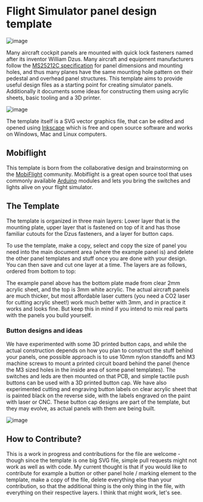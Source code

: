 # Flight Simulator panel design template

![image](https://user-images.githubusercontent.com/2587818/119951371-8b725600-bfa4-11eb-8002-0fe23cdbc718.png)

Many aircraft cockpit panels are mounted with quick lock fasteners named after its inventor William Dzus. Many aircraft and equipment manufacturers follow the [MS25212C specification](http://everyspec.com/MS-Specs/MS2/MS25000-MS25999/MS25212C_42008/) for panel dimensions and mounting holes, and thus many planes have the same mounting hole pattern on their pedestal and overhead panel structures. This template aims to provide useful design files as a starting point for creating simulator panels. Additionally it documents some ideas for constructing them using acrylic sheets, basic tooling and a 3D printer.

![image](https://user-images.githubusercontent.com/2587818/119943882-49ddad00-bf9c-11eb-83cf-31caa491c414.png)

The template itself is a SVG vector graphics file, that can be edited and opened using [Inkscape](https://inkscape.org/) which is free and open source software and works on Windows, Mac and Linux computers.

## Mobiflight

This template is born from the collaborative design and brainstorming on the [MobiFlight](https://www.mobiflight.com/en/index.html) community. Mobiflight is a great open source tool that uses commonly available [Arduino](https://www.arduino.cc/) modules and lets you bring the switches and lights alive on your flight simulator.

## The Template 

The template is organized in three main layers: Lower layer that is the mounting plate, upper layer that is fastened on top of it and has those familiar cutouts for the Dzus fasteners, and a layer for button caps. 

To use the template, make a copy, select and copy the size of panel you need into the main document area (where the example panel is) and delete the other panel templates and stuff once you are done with your design. You can then save and cut one layer at a time. The layers are as follows, ordered from bottom to top:

The example panel above has the bottom plate made from clear 2mm acrylic sheet, and the top is 3mm white acrylic. The actual aircraft panels are much thicker, but most affordable laser cutters (you need a CO2 laser for cutting acrylic sheet!) work much better with 3mm, and in practice it works and looks fine. But keep this in mind if you intend to mix real parts with the panels you build yourself.

### Button designs and ideas

We have experimented with some 3D printed button caps, and while the actual construction depends on how you plan to construct the stuff behind your panels, one possible approach is to use 10mm nylon standoffs and M3 machine screws to mount a printed circuit board behind the panel (hence the M3 sized holes in the inside area of some panel templates). The switches and leds are then mounted on that PCB, and simple tactile push buttons can be used with a 3D printed button cap. We have also experimented cutting and engraving button labels on clear acrylic sheet that is painted black on the reverse side, with the labels engraved on the paint with laser or CNC. These button cap designs are part of the template, but they may evolve, as actual panels with them are being built.

![image](https://user-images.githubusercontent.com/2587818/119947021-ef465000-bf9f-11eb-8c3e-73d43bf00b48.png)

## How to Contribute?
This is a work in progress and contributions for the file are welcome - though since the template is one big SVG file, simple pull requests might not work as well as with code. My current thought is that if you would like to contribute for example a button or other panel hole / marking element to the template, make a copy of the file, delete everything else than your contribution, so that the additional thing is the only thing in the file, with everything on their respective layers. I think that might work, let's see.
